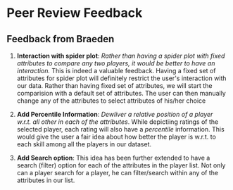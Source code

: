 # Peer Review Feedback

## Feedback from Braeden
1. **Interaction with spider plot**: *Rather than having a spider plot with
   fixed attributes to compare any two players, it would be better to have an
   interaction.* This is indeed a valuable feedback. Having a fixed set of
   attributes for spider plot will definitely restrict the user's interaction
   with our data. Rather than having fixed set of attributes, we will start
   the comparision with a default set of attributes. The user can then manually
   change any of the attributes to select attributes of his/her choice

2. **Add Percentile Information**: *Dewliver a relative position of a player
   w.r.t. all other in each of the attributes*. While depictiing ratings of
   the selected player, each rating will also have a *percentile* information.
   This would give the user a fair idea about how better the player is w.r.t.
   to each skill among all the players in our dataset.

3. **Add Search option**: This idea has been further extended to have a search
   (filter) option for each of the attributes in the player list. Not only
   can a player search for a player, he can filter/search within any of the
   attributes in our list.

